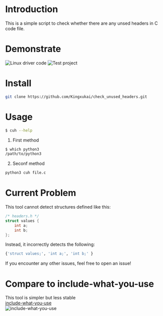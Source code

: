 # Introduction
This is a simple script to check whether there are any unsed headers in C code file.

# Demonstrate
![Linux driver code](https://vhs.charm.sh/vhs-2dICsKypiMC7hq5DtIdcDr.gif)
![Test project](https://vhs.charm.sh/vhs-3rtDMySKMFhZ5EtbQQPKNM.gif)

# Install
``` bash
git clone https://github.com/Kingxukai/check_unused_headers.git
```

# Usage
``` bash
$ cuh --help
```
1. First method
``` bash
$ which python3
/path/to/python3
```

2. Seconf method
``` bash
python3 cuh file.c
```

# Current Problem
This tool cannot detect structures defined like this:
``` c
/* headers.h */
struct values {
	int a;
	int b;
};
```

Instead, it incorrectly detects the following:
``` python
{'struct values;', 'int a;', 'int b;' }
```

If you encounter any other issues, feel free to open an issue!

# Compare to include-what-you-use
This tool is simpler but less stable<br>
[include-what-you-use](https://github.com/include-what-you-use/include-what-you-use)<br>
![include-what-you-use](https://vhs.charm.sh/vhs-3T3xLg3HnhjvlV2xw7Kyzb.gif)

